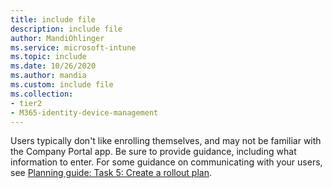 ```yaml
---
title: include file
description: include file
author: MandiOhlinger
ms.service: microsoft-intune
ms.topic: include
ms.date: 10/26/2020
ms.author: mandia
ms.custom: include file
ms.collection:
- tier2
- M365-identity-device-management
---
```


<!-- This include file is used in the enrollment and setup deployment guides in /fundamentals. -->

Users typically don't like enrolling themselves, and may not be familiar with the Company Portal app. Be sure to provide guidance, including what information to enter. For some guidance on communicating with your users, see [Planning guide: Task 5: Create a rollout plan](../fundamentals/intune-planning-guide.md#task-5-create-a-rollout-plan).
